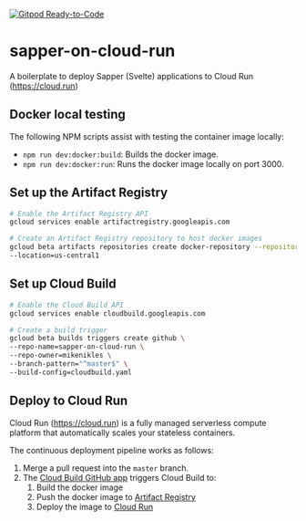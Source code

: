 [![Gitpod Ready-to-Code](https://img.shields.io/badge/Gitpod-Ready--to--Code-blue?logo=gitpod)](https://gitpod.io/#https://github.com/mikenikles/sapper-on-cloud-run) 

# sapper-on-cloud-run
A boilerplate to deploy Sapper (Svelte) applications to Cloud Run (https://cloud.run)

## Docker local testing

The following NPM scripts assist with testing the container image locally:
* `npm run dev:docker:build`: Builds the docker image.
* `npm run dev:docker:run`: Runs the docker image locally on port 3000.

## Set up the Artifact Registry

```sh
# Enable the Artifact Registry API
gcloud services enable artifactregistry.googleapis.com

# Create an Artifact Registry repository to host docker images
gcloud beta artifacts repositories create docker-repository --repository-format=docker \
--location=us-central1
```

## Set up Cloud Build

```sh
# Enable the Cloud Build API
gcloud services enable cloudbuild.googleapis.com

# Create a build trigger
gcloud beta builds triggers create github \
--repo-name=sapper-on-cloud-run \
--repo-owner=mikenikles \
--branch-pattern="^master$" \
--build-config=cloudbuild.yaml
```

## Deploy to Cloud Run

Cloud Run (https://cloud.run) is a fully managed serverless compute platform that automatically
scales your stateless containers.

The continuous deployment pipeline works as follows:
1. Merge a pull request into the `master` branch.
1. The [Cloud Build GitHub app](https://github.com/marketplace/google-cloud-build) triggers Cloud Build to:
    1. Build the docker image
    1. Push the docker image to [Artifact Registry](https://cloud.google.com/artifact-registry)
    1. Deploy the image to [Cloud Run](https://cloud.google.com/run)

